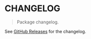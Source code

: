 # CHANGELOG

> Package changelog.

See [GitHub Releases](https://github.com/stdlib-js/assert-is-absolute-uri/releases) for the changelog.